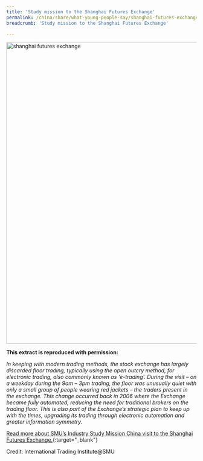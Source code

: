 ```yaml
---
title: 'Study mission to the Shanghai Futures Exchange'
permalink: /china/share/what-young-people-say/shanghai-futures-exchange/
breadcrumb: 'Study mission to the Shanghai Futures Exchange'

---
```



<img src="\images\china-youngpeople\futures-exchange.jpg" alt="shanghai futures exchange" style="width:800px;" />

**This extract is reproduced with permission:**

*In keeping with modern trading methods, the stock exchange has largely discarded floor trading, typically using the open outcry method, for electronic trading, also commonly known as ‘e-trading’. During the visit – on a weekday during the 9am – 3pm trading, the floor was unusually quiet with only a small group of people wearing red jackets – the traders present in the exchange. This change occurred back in 2006 where the Exchange became fully automated, reducing the need for traditional brokers on the trading floor. This is also part of the Exchange’s strategic plan to keep up with the times, upgrading its trading through electronic automation and greater information symmetry.*

[Read more about SMU’s Industry Study Mission China visit to the Shanghai Futures Exchange.](/resources/ISM-China-2015.pdf){:target="_blank"}

Credit: International Trading Institute@SMU